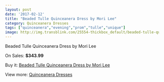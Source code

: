 ```yaml
---
layout: post
date: '2017-02-12'
title: "Beaded Tulle Quinceanera Dress by Mori Lee"
category: Quinceanera Dresses
tags: ["quinceanera","evening","prom","tulle","unique"]
image: http://img.transblink.com/25554-thickbox_default/beaded-tulle-quinceanera-dress-by-mori-lee.jpg
---
```

Beaded Tulle Quinceanera Dress by Mori Lee

On Sales: **$343.99**
<a href="https://www.transblink.com/en/quinceanera-dresses/8056-beaded-tulle-quinceanera-dress-by-mori-lee.html"><amp-img layout="responsive" width="600" height="600" src="//img.transblink.com/25554-thickbox_default/beaded-tulle-quinceanera-dress-by-mori-lee.jpg" alt="Beaded Tulle Quinceanera Dress by Mori Lee 0" /></a>
<a href="https://www.transblink.com/en/quinceanera-dresses/8056-beaded-tulle-quinceanera-dress-by-mori-lee.html"><amp-img layout="responsive" width="600" height="600" src="//img.transblink.com/25556-thickbox_default/beaded-tulle-quinceanera-dress-by-mori-lee.jpg" alt="Beaded Tulle Quinceanera Dress by Mori Lee 1" /></a>
<a href="https://www.transblink.com/en/quinceanera-dresses/8056-beaded-tulle-quinceanera-dress-by-mori-lee.html"><amp-img layout="responsive" width="600" height="600" src="//img.transblink.com/25555-thickbox_default/beaded-tulle-quinceanera-dress-by-mori-lee.jpg" alt="Beaded Tulle Quinceanera Dress by Mori Lee 2" /></a>

Buy it: [Beaded Tulle Quinceanera Dress by Mori Lee](https://www.transblink.com/en/quinceanera-dresses/8056-beaded-tulle-quinceanera-dress-by-mori-lee.html "Beaded Tulle Quinceanera Dress by Mori Lee")

View more: [Quinceanera Dresses](https://www.transblink.com/en/11-quinceanera-dresses "Quinceanera Dresses")